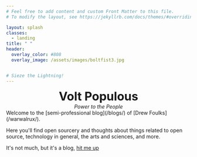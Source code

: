```yaml
---
# Feel free to add content and custom Front Matter to this file.
# To modify the layout, see https://jekyllrb.com/docs/themes/#overriding-theme-defaults

layout: splash
classes:
  - landing
title: " "
header:
  overlay_color: #808
  overlay_image: /assets/images/boltfist3.jpg


# Sieze the Lightning!
---
```

<center><font size="+3"><b>Volt Populous</b></font></center>
<center><i>Power to the People</i></center>
Welcome to the [semi-professional blog](/blogs/) of [Drew Foulks](/warwalrux/).

Here you'll find open sourcery and thoughts about things related to open source, technology in general, the arts and sciences, and more. 

It's not much, but it's a blog, [hit me up](mailto:dfoulks@voltpop.com)
